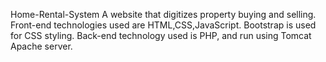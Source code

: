  Home-Rental-System
A website that digitizes property buying and selling.
Front-end technologies used are HTML,CSS,JavaScript.
Bootstrap is used for CSS styling.
Back-end technology used is PHP, and run using Tomcat Apache server.  
